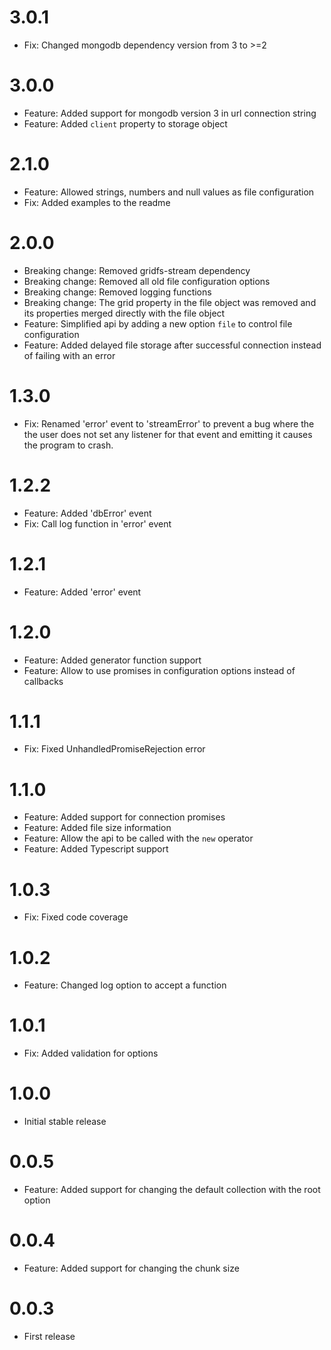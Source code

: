 # 3.0.1

 * Fix: Changed mongodb dependency version from 3 to >=2

# 3.0.0

 * Feature: Added support for mongodb version 3 in url connection string
 * Feature: Added `client` property to storage object

# 2.1.0

 * Feature: Allowed strings, numbers and null values as file configuration
 * Fix: Added examples to the readme

# 2.0.0

 * Breaking change: Removed gridfs-stream dependency
 * Breaking change: Removed all old file configuration options
 * Breaking change: Removed logging functions
 * Breaking change: The grid property in the file object was removed and its properties merged directly with the file object
 * Feature: Simplified api by adding a new option `file` to control file configuration
 * Feature: Added delayed file storage after successful connection instead of failing with an error

# 1.3.0

  * Fix: Renamed 'error' event to 'streamError' to prevent a bug where the the user does not set any listener for that event and emitting it causes the program to crash.


# 1.2.2

  * Feature: Added 'dbError' event
  * Fix: Call log function in 'error' event

# 1.2.1

  * Feature: Added 'error' event

# 1.2.0

  * Feature: Added generator function support
  * Feature: Allow to use promises in configuration options instead of callbacks

# 1.1.1

  * Fix: Fixed UnhandledPromiseRejection error
  

# 1.1.0

  * Feature: Added support for connection promises
  * Feature: Added file size information
  * Feature: Allow the api to be called with the `new` operator
  * Feature: Added Typescript support

# 1.0.3

  * Fix: Fixed code coverage

# 1.0.2

  * Feature: Changed log option to accept a function

# 1.0.1

  * Fix: Added validation for options

# 1.0.0

  * Initial stable release
  
# 0.0.5
  
  * Feature: Added support for changing the default collection with the root option
  
# 0.0.4
  
  * Feature: Added support for changing the chunk size
  
# 0.0.3
  
  * First release
